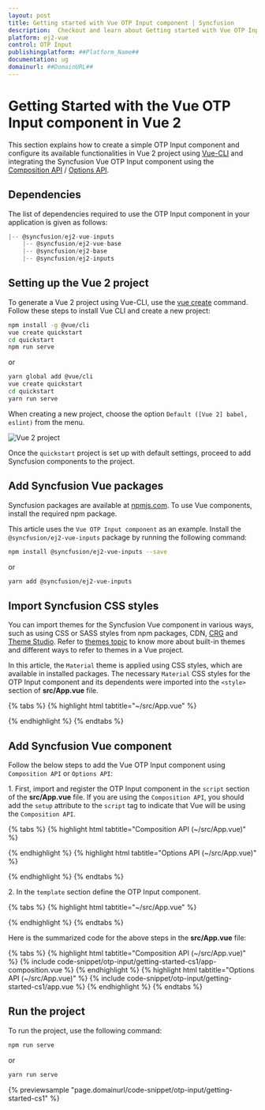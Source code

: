 ```yaml
---
layout: post
title: Getting started with Vue OTP Input component | Syncfusion
description:  Checkout and learn about Getting started with Vue OTP Input component of Syncfusion Essential JS 2 and more details.
platform: ej2-vue
control: OTP Input 
publishingplatform: ##Platform_Name##
documentation: ug
domainurl: ##DomainURL##
---
```


# Getting Started with the Vue OTP Input component in Vue 2

This section explains how to create a simple OTP Input component and configure its available functionalities in Vue 2 project using [Vue-CLI](https://cli.vuejs.org/) and integrating the Syncfusion Vue OTP Input component using the [Composition API](https://vuejs.org/guide/introduction.html#composition-api) / [Options API](https://vuejs.org/guide/introduction.html#options-api).

## Dependencies

The list of dependencies required to use the OTP Input component in your application is given as follows:

```js
|-- @syncfusion/ej2-vue-inputs
    |-- @syncfusion/ej2-vue-base
    |-- @syncfusion/ej2-base
    |-- @syncfusion/ej2-inputs
```

## Setting up the Vue 2 project

To generate a Vue 2 project using Vue-CLI, use the [vue create](https://cli.vuejs.org/#getting-started) command. Follow these steps to install Vue CLI and create a new project:

```bash
npm install -g @vue/cli
vue create quickstart
cd quickstart
npm run serve
```

or

```bash
yarn global add @vue/cli
vue create quickstart
cd quickstart
yarn run serve
```

When creating a new project, choose the option `Default ([Vue 2] babel, eslint)` from the menu.

<img src="https://ej2.syncfusion.com/vue/documentation/appearance/images/vue2-terminal.png" alt="Vue 2 project">

Once the `quickstart` project is set up with default settings, proceed to add Syncfusion components to the project.

## Add Syncfusion Vue packages

Syncfusion packages are available at [npmjs.com](https://www.npmjs.com/search?q=ej2-vue). To use Vue components, install the required npm package.

This article uses the `Vue OTP Input component` as an example. Install the `@syncfusion/ej2-vue-inputs` package by running the following command:

```bash
npm install @syncfusion/ej2-vue-inputs --save
```
or

```bash
yarn add @syncfusion/ej2-vue-inputs
```

## Import Syncfusion CSS styles

You can import themes for the Syncfusion Vue component in various ways, such as using CSS or SASS styles from npm packages, CDN, [CRG](https://ej2.syncfusion.com/javascript/documentation/common/custom-resource-generator/) and [Theme Studio](https://ej2.syncfusion.com/vue/documentation/appearance/theme-studio/). Refer to [themes topic](https://ej2.syncfusion.com/vue/documentation/appearance/theme/) to know more about built-in themes and different ways to refer to themes in a Vue project.

In this article, the `Material` theme is applied using CSS styles, which are available in installed packages. The necessary `Material` CSS styles for the OTP Input component and its dependents were imported into the `<style>` section of **src/App.vue** file.

{% tabs %}
{% highlight html tabtitle="~/src/App.vue" %}

<style>
@import '../node_modules/@syncfusion/ej2-base/styles/material.css';
@import '../node_modules/@syncfusion/ej2-inputs/styles/material.css';
</style>

{% endhighlight %}
{% endtabs %}

## Add Syncfusion Vue component

Follow the below steps to add the Vue OTP Input component using `Composition API` or `Options API`:

1\. First, import and register the OTP Input component in the `script` section of the **src/App.vue** file. If you are using the `Composition API`, you should add the `setup` attribute to the `script` tag to indicate that Vue will be using the `Composition API`.

{% tabs %}
{% highlight html tabtitle="Composition API (~/src/App.vue)" %}

<script setup>
import { OtpInputComponent as EjsOtpinput } from "@syncfusion/ej2-vue-inputs";
</script>

{% endhighlight %}
{% highlight html tabtitle="Options API (~/src/App.vue)" %}

<script>
import { OtpInputComponent } from "@syncfusion/ej2-vue-inputs";
export default {
  components: {
    'ejs-otpinput': OtpInputComponent
  }
}
</script>

{% endhighlight %}
{% endtabs %}

2\. In the `template` section define the OTP Input component.

{% tabs %}
{% highlight html tabtitle="~/src/App.vue" %}

<template>
    <div id='container'>
        <ejs-otpinput id="otpinput"></ejs-otpinput>
    </div>
</template>

{% endhighlight %}
{% endtabs %}

Here is the summarized code for the above steps in the **src/App.vue** file:

{% tabs %}
{% highlight html tabtitle="Composition API (~/src/App.vue)" %}
{% include code-snippet/otp-input/getting-started-cs1/app-composition.vue %}
{% endhighlight %}
{% highlight html tabtitle="Options API (~/src/App.vue)" %}
{% include code-snippet/otp-input/getting-started-cs1/app.vue %}
{% endhighlight %}
{% endtabs %}

## Run the project

To run the project, use the following command:

```bash
npm run serve
```

or

```bash
yarn run serve
```

{% previewsample "page.domainurl/code-snippet/otp-input/getting-started-cs1" %}
